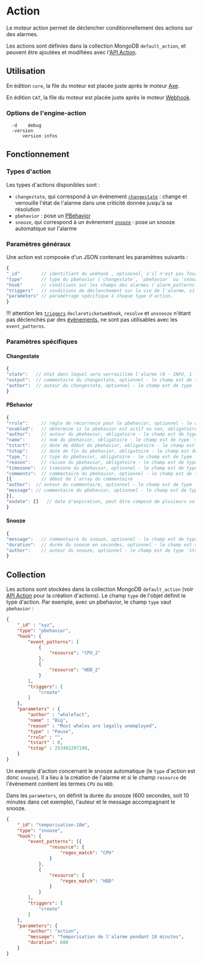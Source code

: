 # Action

Le moteur action permet de déclencher conditionnellement des actions sur des alarmes.

Les actions sont définies dans la collection MongoDB `default_action`, et peuvent être ajoutées et modifiées avec l'[API Action](../../guide-developpement/api/api-v2-action.md).

## Utilisation

En édition `core`, la file du moteur est placée juste après le moteur [Axe](moteur-axe.md).

En édition `CAT`, la file du moteur est placée juste après le moteur [Webhook](moteur-webhook.md).

### Options de l'engine-action

```
  -d	debug
  -version
      version infos
```

## Fonctionnement

### Types d'action

Les types d'actions disponibles sont :

* `changestate`, qui correspond à un évènement [`changestate`](../../guide-developpement/struct-event.md#event-changestate-structure) : change et verrouille l'état de l'alarme dans une criticité donnée jusqu'à sa résolution
* `pbehavior` : pose un [PBehavior](moteur-pbehavior.md)
* `snooze`, qui correspond à un évènement [`snooze`](../../guide-developpement/struct-event.md#event-snooze-structure) : pose un snooze automatique sur l'alarme

### Paramètres généraux

Une action est composée d'un JSON contenant les paramètres suivants :

```javascript
{
"_id"        // identifiant du webhook , optionnel, s'il n'est pas fourni par l'utilisateur il sera généré automatiquement - le champ est de type `string`
"type"       // type du pbehavior (`changestate`, `pbehavior` ou `snooze`), obligatoire - le champ est de type `string`
"hook"       // conditions sur les champs des alarmes (`alarm_patterns`), des entités (`entity_patterns`) ou des évènements (`event_patterns`) dans lesquelles l'action doit être appelée, optionnel
"triggers"   // conditions de déclenchement sur la vie de l'alarme, si plusieurs triggers sont indiqués, au moins un de ces triggers doit avoir eu lieu pour que l'action soit appelée
"parameters" // paramétrage spécifique à chaque type d'action.
}
```

!!! attention
    les [`triggers`](../architecture-interne/triggers.md) `declareticketwebhook`, `resolve` et `unsnooze` n'étant pas déclenchés par des [évènements](../../guide-developpement/struct-event.md), ne sont pas utilisables avec les `event_patterns`.

### Paramètres spécifiques

#### Changestate

```javascript
{
"state":   // état dans lequel sera verrouillée l'alarme (0 - INFO, 1 - MINOR, 2 - MAJOR, 3 - CRITICAL), le champ est de type `integer`
"output":  // commentaire du changestate, optionnel - le champ est de type `string`
"author":  // auteur du changestate, optionnel - le champ est de type `string`
}
```

#### PBehavior

```javascript
{
"rrule":     // règle de récurrence pour le pbehavior, optionnel - le champ est de type `string`
"enabled":   // détermine si le pbehavior est actif ou non, obligatoire - le champ est de type `boolean`
"author":    // auteur du pbehavior, obligatoire - le champ est de type `string`
"name":      // nom du pbehavior, obligatoire - le champ est de type `string`
"tstart":    // date de début du pbehavior, obligatoire - le champ est de type `integer` en UNIX timestamp
"tstop":     // date de fin du pbehavior, obligatoire - le champ est de type `integer` en UNIX timestamp
"type_":     // type du pbehavior, obligatoire - le champ est de type `string`
"reason":    // raison du pbehavior, obligatoire - le champ est de type `string`
"timezone":  // timezone du pbehavior, optionnel - le champ est de type `string`
"comments":  // commentaire du pbehavior, optionnel - le champ est de type `array`
[{           // début de l'array du commentaire
"author":  // auteur du commentaire, optionnel - le champ est de type `string`
"message": // commentaire du pbehavior, optionnel - le champ est de type `string`
}],
"exdate": []   // date d'expiration, peut être composé de plusieurs valeurs, optionnel - le champ est de type integer` en UNIX timestamp
}
```

#### Snooze

```javascript
{
"message":   // commentaire du snooze, optionnel - le champ est de type `string`
"duration":  // durée du snooze en secondes, optionnel - le champ est de type `number`
"author":    // auteur du snooze, optionnel - le champ est de type `string`
}
```

## Collection

Les actions sont stockées dans la collection MongoDB `default_action` (voir [API Action](../../guide-developpement/api/api-v2-action.md) pour la création d'actions). Le champ `type` de l'objet définit le type d'action. Par exemple, avec un pbehavior, le champ `type` vaut `pbehavior` :

```json
{
    "_id" : "xyz",
    "type": "pbehavior",
    "hook": {
        "event_patterns": [
            {
                "resource": "CPU_2"
            },
            {
                "resource": "HDD_2"
            }
        ],
        "triggers": [
            "create"
        ]
    },
    "parameters" : {
        "author" : "whalefact",
        "name" : "Big",
        "reason" : "Most whales are legally unemployed",
        "type" : "Pause",
        "rrule" : "",
        "tstart" : 0,
        "tstop" : 253402297199,
    }
}
```

Un exemple d'action concernant le snooze automatique (le `type` d'action est donc `snooze`). Il a lieu à la création de l'alarme et si le champ `resource` de l'évènement contient les termes `CPU`  ou `HDD`.

Dans les `parameters`, on définit la durée du snooze (600 secondes, soit 10 minutes dans cet exemple), l'auteur et le message accompagnant le snooze.

```json
{
	"_id": "temporisation-10m",
	"type": "snooze",
	"hook": {
		"event_patterns": [{
				"resource": {
					"regex_match": "CPU"
				}
			},
			{
				"resource": {
					"regex_match": "HDD"
				}
			}
		],
		"triggers": [
			"create"
		]
	},
	"parameters": {
		"author": "action",
		"message": "Temporisation de l'alarme pendant 10 minutes",
		"duration": 600
	}
}
```
